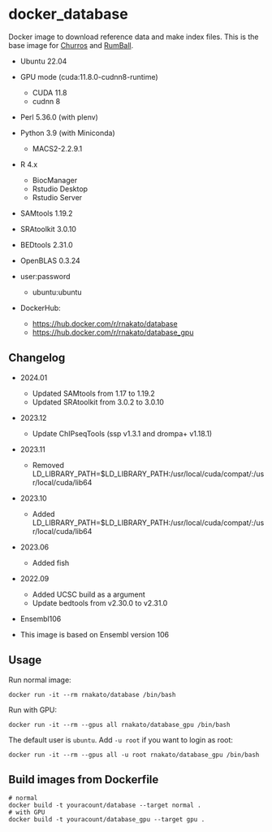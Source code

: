 # docker_database

Docker image to download reference data and make index files.
This is the base image for [Churros](https://github.com/rnakato/Churros) and [RumBall](https://github.com/rnakato/RumBall).

- Ubuntu 22.04

- GPU mode (cuda:11.8.0-cudnn8-runtime)
   - CUDA 11.8
   - cudnn 8

- Perl 5.36.0 (with plenv)
- Python 3.9 (with Miniconda)
    - MACS2-2.2.9.1

- R 4.x
    - BiocManager
    - Rstudio Desktop
    - Rstudio Server

- SAMtools 1.19.2
- SRAtoolkit 3.0.10
- BEDtools 2.31.0
- OpenBLAS 0.3.24

- user:password
    - ubuntu:ubuntu

- DockerHub:
  - https://hub.docker.com/r/rnakato/database
  - https://hub.docker.com/r/rnakato/database_gpu


## Changelog

- 2024.01
  - Updated SAMtools from 1.17 to 1.19.2
  - Updated SRAtoolkit from 3.0.2 to 3.0.10

- 2023.12
  - Update ChIPseqTools (ssp v1.3.1 and drompa+ v1.18.1)

- 2023.11
  - Removed LD_LIBRARY_PATH=$LD_LIBRARY_PATH:/usr/local/cuda/compat/:/usr/local/cuda/lib64

- 2023.10
  - Added LD_LIBRARY_PATH=$LD_LIBRARY_PATH:/usr/local/cuda/compat/:/usr/local/cuda/lib64

- 2023.06
  - Added fish

- 2022.09
    - Added UCSC build as a argument
    - Update bedtools from v2.30.0 to v2.31.0

- Ensembl106
- This image is based on Ensembl version 106


## Usage

Run normal image:

    docker run -it --rm rnakato/database /bin/bash

Run with GPU:

    docker run -it --rm --gpus all rnakato/database_gpu /bin/bash

The default user is `ubuntu`. Add `-u root` if you want to login as root:

    docker run -it --rm --gpus all -u root rnakato/database_gpu /bin/bash

## Build images from Dockerfile

    # normal
    docker build -t youracount/database --target normal .
    # with GPU
    docker build -t youracount/database_gpu --target gpu .
 